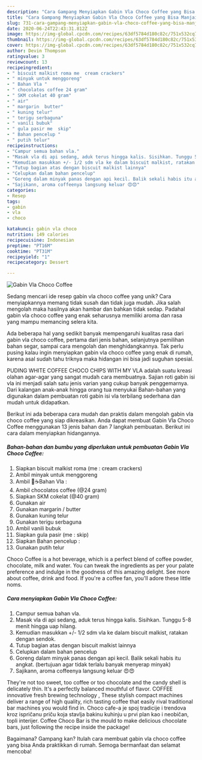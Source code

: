 ```yaml
---
description: "Cara Gampang Menyiapkan Gabin Vla Choco Coffee yang Bisa Manjain Lidah"
title: "Cara Gampang Menyiapkan Gabin Vla Choco Coffee yang Bisa Manjain Lidah"
slug: 731-cara-gampang-menyiapkan-gabin-vla-choco-coffee-yang-bisa-manjain-lidah
date: 2020-06-24T22:43:31.812Z
image: https://img-global.cpcdn.com/recipes/63df5784d180c82c/751x532cq70/gabin-vla-choco-coffee-foto-resep-utama.jpg
thumbnail: https://img-global.cpcdn.com/recipes/63df5784d180c82c/751x532cq70/gabin-vla-choco-coffee-foto-resep-utama.jpg
cover: https://img-global.cpcdn.com/recipes/63df5784d180c82c/751x532cq70/gabin-vla-choco-coffee-foto-resep-utama.jpg
author: Devin Thompson
ratingvalue: 3
reviewcount: 13
recipeingredient:
- " biscuit malkist roma me  cream crackers"
- " minyak untuk menggoreng"
- " Bahan Vla "
- " chocolatos coffee 24 gram"
- " SKM cokelat 40 gram"
- " air"
- " margarin  butter"
- " kuning telur"
- " terigu serbaguna"
- " vanili bubuk"
- " gula pasir me  skip"
- " Bahan pencelup "
- " putih telur"
recipeinstructions:
- "Campur semua bahan vla."
- "Masak vla di api sedang, aduk terus hingga kalis. Sisihkan. Tunggu 5-8 menit hingga uap hilang."
- "Kemudian masukkan +/- 1/2 sdm vla ke dalam biscuit malkist, ratakan dengan sendok."
- "Tutup bagian atas dengan biscuit malkist lainnya"
- "Celupkan dalam bahan pencelup"
- "Goreng dalam minyak panas dengan api kecil. Balik sekali habis itu angkat. (bertujuan agar tidak terlalu banyak menyerap minyak)"
- "Sajikann, aroma coffeenya langsung keluar 😍😍"
categories:
- Resep
tags:
- gabin
- vla
- choco

katakunci: gabin vla choco 
nutrition: 149 calories
recipecuisine: Indonesian
preptime: "PT16M"
cooktime: "PT31M"
recipeyield: "1"
recipecategory: Dessert

---
```



![Gabin Vla Choco Coffee](https://img-global.cpcdn.com/recipes/63df5784d180c82c/751x532cq70/gabin-vla-choco-coffee-foto-resep-utama.jpg)

Sedang mencari ide resep gabin vla choco coffee yang unik? Cara menyiapkannya memang tidak susah dan tidak juga mudah. Jika salah mengolah maka hasilnya akan hambar dan bahkan tidak sedap. Padahal gabin vla choco coffee yang enak seharusnya memiliki aroma dan rasa yang mampu memancing selera kita.

Ada beberapa hal yang sedikit banyak mempengaruhi kualitas rasa dari gabin vla choco coffee, pertama dari jenis bahan, selanjutnya pemilihan bahan segar, sampai cara mengolah dan menghidangkannya. Tak perlu pusing kalau ingin menyiapkan gabin vla choco coffee yang enak di rumah, karena asal sudah tahu triknya maka hidangan ini bisa jadi suguhan spesial.

PUDING WHITE COFFEE CHOCO CHIPS WITH MY VLA adalah suatu kreasi olahan agar-agar yang sangat mudah cara membuatnya. Sajian roti gabin isi vla ini menjadi salah satu jenis varian yang cukup banyak penggemarnya. Dari kalangan anak-anak hingga orang tua menyukai Bahan-bahan yang digunakan dalam pembuatan roti gabin isi vla terbilang sederhana dan mudah untuk didapatkan.


Berikut ini ada beberapa cara mudah dan praktis dalam mengolah gabin vla choco coffee yang siap dikreasikan. Anda dapat membuat Gabin Vla Choco Coffee menggunakan 13 jenis bahan dan 7 langkah pembuatan. Berikut ini cara dalam menyiapkan hidangannya.

<!--inarticleads1-->

##### Bahan-bahan dan bumbu yang diperlukan untuk pembuatan Gabin Vla Choco Coffee:

1. Siapkan  biscuit malkist roma (me : cream crackers)
1. Ambil  minyak untuk menggoreng
1. Ambil  🍫☕Bahan Vla :
1. Ambil  chocolatos coffee (@24 gram)
1. Siapkan  SKM cokelat (@40 gram)
1. Gunakan  air
1. Gunakan  margarin / butter
1. Gunakan  kuning telur
1. Gunakan  terigu serbaguna
1. Ambil  vanili bubuk
1. Siapkan  gula pasir (me : skip)
1. Siapkan  Bahan pencelup :
1. Gunakan  putih telur


Choco Coffee is a hot beverage, which is a perfect blend of coffee powder, chocolate, milk and water. You can tweak the ingredients as per your palate preference and indulge in the goodness of this amazing delight. See more about coffee, drink and food. If you&#39;re a coffee fan, you&#39;ll adore these little noms. 

<!--inarticleads2-->

##### Cara menyiapkan Gabin Vla Choco Coffee:

1. Campur semua bahan vla.
1. Masak vla di api sedang, aduk terus hingga kalis. Sisihkan. Tunggu 5-8 menit hingga uap hilang.
1. Kemudian masukkan +/- 1/2 sdm vla ke dalam biscuit malkist, ratakan dengan sendok.
1. Tutup bagian atas dengan biscuit malkist lainnya
1. Celupkan dalam bahan pencelup
1. Goreng dalam minyak panas dengan api kecil. Balik sekali habis itu angkat. (bertujuan agar tidak terlalu banyak menyerap minyak)
1. Sajikann, aroma coffeenya langsung keluar 😍😍


They&#39;re not too sweet, too coffee or too chocolate and the candy shell is delicately thin. It&#39;s a perfectly balanced mouthful of flavor. COFFEE innovative fresh brewing technology , These stylish compact machines deliver a range of high quality, rich tasting coffee that easily rival traditional bar machines you would find in. Choco cafe-a je spoj tradicije i trendova kroz ispričanu priču koja stavlja bakinu kuhinju u prvi plan kao i neobičan, topli interijer. Coffee Choco Bar is the mould to make delicious chocolate bars, just following the recipe inside the package! 

Bagaimana? Gampang kan? Itulah cara membuat gabin vla choco coffee yang bisa Anda praktikkan di rumah. Semoga bermanfaat dan selamat mencoba!
